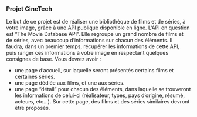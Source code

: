 ### Projet CineTech

Le but de ce projet est de réaliser une bibliothèque de films et de séries, à votre image,
grâce à une API publique disponible en ligne.
L’API en question est “The Movie Database API”. Elle regroupe un grand nombre de films
et de séries, avec beaucoup d’informations sur chacun des éléments. Il faudra, dans un
premier temps, récupérer les informations de cette API, puis ranger ces informations à
votre image en respectant quelques consignes de base.
Vous devrez avoir :
* une page d’accueil, sur laquelle seront présentés certains films et certaines
séries.
* une page dédiée aux films, et une aux séries.
* une page “détail” pour chacun des éléments, dans laquelle se trouveront les
informations de celui-ci (réalisateur, types, pays d’origine, résumé, acteurs, etc...).
Sur cette page, des films et des séries similaires devront être proposés.
